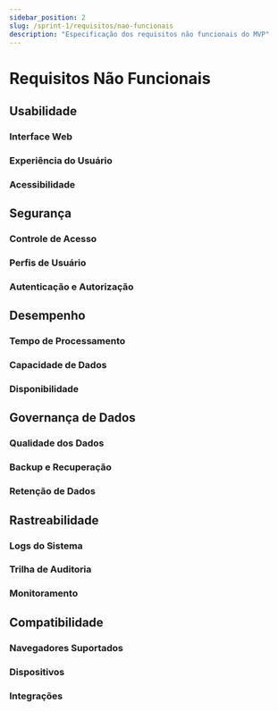 ```yaml
---
sidebar_position: 2
slug: /sprint-1/requisitos/nao-funcionais
description: "Especificação dos requisitos não funcionais do MVP"
---
```


# Requisitos Não Funcionais

## Usabilidade

### Interface Web

### Experiência do Usuário

### Acessibilidade

## Segurança

### Controle de Acesso

### Perfis de Usuário

### Autenticação e Autorização

## Desempenho

### Tempo de Processamento

### Capacidade de Dados

### Disponibilidade

## Governança de Dados

### Qualidade dos Dados

### Backup e Recuperação

### Retenção de Dados

## Rastreabilidade

### Logs do Sistema

### Trilha de Auditoria

### Monitoramento

## Compatibilidade

### Navegadores Suportados

### Dispositivos

### Integrações
